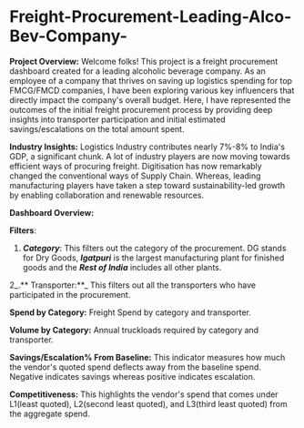 # Freight-Procurement-Leading-Alco-Bev-Company-

**Project Overview:**
Welcome folks! 
This project is a freight procurement dashboard created for a leading alcoholic beverage company. As an employee of a company that thrives on saving up logistics spending for top FMCG/FMCD companies, I have been exploring various key influencers that directly impact the company's overall budget. Here, I have represented the outcomes of the initial freight procurement process by providing deep insights into transporter participation and initial estimated savings/escalations on the total amount spent. 

**Industry Insights:**
Logistics Industry contributes nearly 7%-8% to India's GDP, a significant chunk. A lot of industry players are now moving towards efficient ways of procuring freight. Digitisation has now remarkably changed the conventional ways of Supply Chain. Whereas, leading manufacturing players have taken a step toward sustainability-led growth by enabling collaboration and renewable resources. 

**Dashboard Overview:**

**Filters**:
  1. **_Category_**: This filters out the category of the procurement. DG stands for Dry Goods, **_Igatpuri_** is the largest manufacturing plant for finished goods and the _**Rest of India**_ includes all other plants.

  2_.** Transporter:**_ This filters out all the transporters who have participated in the procurement.

**Spend by Category:**
Freight Spend by category and transporter.

**Volume by Category:**
Annual truckloads required by category and transporter.

**Savings/Escalation% From Baseline:**
This indicator measures how much the vendor's quoted spend deflects away from the baseline spend. Negative indicates savings whereas positive indicates escalation.

**Competitiveness:**
This highlights the vendor's spend that comes under L1(least quoted), L2(second least quoted), and L3(third least quoted) from the aggregate spend.






